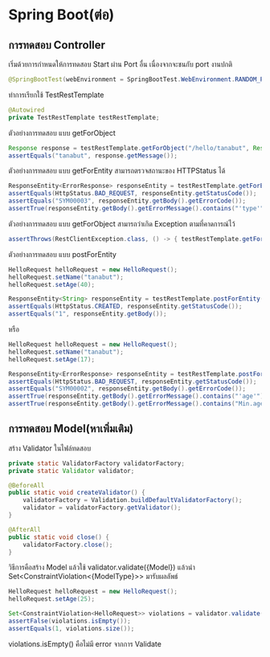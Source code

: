# Spring Boot(ต่อ)

## การทดสอบ Controller

เริ่มด้วยการกำหนดให้การทดสอบ Start ผ่าน Port อื่น เนื่องจากจะชนกับ port งานปกติ

```java
@SpringBootTest(webEnvironment = SpringBootTest.WebEnvironment.RANDOM_PORT)
```

ทำการเรียกใช้ TestRestTemplate

```java
@Autowired
private TestRestTemplate testRestTemplate;
```

ตัวอย่างการทดสอบ แบบ getForObject

```java
Response response = testRestTemplate.getForObject("/hello/tanabut", Response.class);
assertEquals("tanabut", response.getMessage());
```

ตัวอย่างการทดสอบ แบบ getForEntity สามารถตรวจสถานะของ HTTPStatus ได้

```java
ResponseEntity<ErrorResponse> responseEntity = testRestTemplate.getForEntity("/hello", ErrorResponse.class);
assertEquals(HttpStatus.BAD_REQUEST, responseEntity.getStatusCode());
assertEquals("SYM00003", responseEntity.getBody().getErrorCode());
assertTrue(responseEntity.getBody().getErrorMessage().contains("'type'"));
```

ตัวอย่างการทดสอบ แบบ getForObject สามารถว่าเกิด Exception ตามที่คาดการณ์ไว้

```java
assertThrows(RestClientException.class, () -> { testRestTemplate.getForObject("/hello", Response[].class); });
```

ตัวอย่างการทดสอบ แบบ postForEntity

```java
HelloRequest helloRequest = new HelloRequest();
helloRequest.setName("tanabut");
helloRequest.setAge(40);

ResponseEntity<String> responseEntity = testRestTemplate.postForEntity("/hello", helloRequest, String.class);
assertEquals(HttpStatus.CREATED, responseEntity.getStatusCode());
assertEquals("1", responseEntity.getBody());
```

หรือ

```java
HelloRequest helloRequest = new HelloRequest();
helloRequest.setName("tanabut");
helloRequest.setAge(17);

ResponseEntity<ErrorResponse> responseEntity = testRestTemplate.postForEntity("/hello", helloRequest, ErrorResponse.class);
assertEquals(HttpStatus.BAD_REQUEST, responseEntity.getStatusCode());
assertEquals("SYM00002", responseEntity.getBody().getErrorCode());
assertTrue(responseEntity.getBody().getErrorMessage().contains("'age'"));
assertTrue(responseEntity.getBody().getErrorMessage().contains("Min.age"));
```

## การทดสอบ Model(หาเพิ่มเติม)

สร้าง Validator ในไฟล์ทดสอบ

```java
private static ValidatorFactory validatorFactory;
private static Validator validator;

@BeforeAll
public static void createValidator() {
    validatorFactory = Validation.buildDefaultValidatorFactory();
    validator = validatorFactory.getValidator();
}

@AfterAll
public static void close() {
    validatorFactory.close();
}
```

วิธีการคือสร้าง Model แล้วใช้ validator.validate({Model}) แล้วนำ Set<ConstraintViolation<{ModelType}>> มารับผลลัพธ์

```java
HelloRequest helloRequest = new HelloRequest();
helloRequest.setAge(25);

Set<ConstraintViolation<HelloRequest>> violations = validator.validate(helloRequest);
assertFalse(violations.isEmpty());
assertEquals(1, violations.size());
```

violations.isEmpty() คือไม่มี error จากการ Validate
